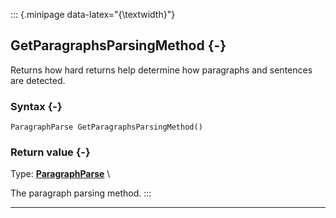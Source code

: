 ::: {.minipage data-latex="{\textwidth}"}
## GetParagraphsParsingMethod {-}

Returns how hard returns help determine how paragraphs and sentences are detected.

### Syntax {-}

```{sql}
ParagraphParse GetParagraphsParsingMethod()
```

### Return value {-}

Type: **[ParagraphParse](#paragraphparse)** \

The paragraph parsing method.
:::

***
